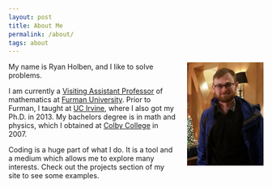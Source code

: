 ```yaml
---
layout: post
title: About Me
permalink: /about/
tags: about
---
```


<img src="/assets/img/me.jpg" style="float:right; width: 30%; height: 30%; padding: 0px 0px 10px 20px;">

My name is Ryan Holben, and I like to solve problems.

I am currently a [Visiting Assistant Professor](http://www.furman.edu/academics/mathematics/meet-our-faculty/Pages/Ryan-Holben.aspx) of mathematics at [Furman University](http://www.furman.edu).  Prior to Furman, I taught at [UC Irvine](http://math.uci.edu), where I also got my Ph.D. in 2013.  My bachelors degree is in math and physics, which I obtained at [Colby College](http://www.colby.edu) in 2007.

Coding is a huge part of what I do.  It is a tool and a medium which allows me to explore many interests.  Check out the projects section of my site to see some examples.
